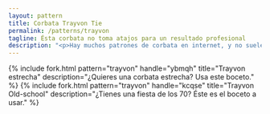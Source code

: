 ```yaml
---
layout: pattern
title: Corbata Trayvon Tie
permalink: /patterns/trayvon
tagline: Ésta corbata no toma atajos para un resultado profesional
description: "<p>Hay muchos patrones de corbata en internet, y no suelen ser buenos.</p><p>Usa éste. Confía en mí.</p>"
---
```

{% include fork.html
    pattern="trayvon"
    handle="ybmqh"
    title="Trayvon estrecha"
    description="¿Quieres una corbata estrecha? Usa este boceto."
%}
{% include fork.html
    pattern="trayvon"
    handle="kcqse"
    title="Trayvon Old-school"
    description="¿Tienes una fiesta de los 70? Éste es el boceto a usar."
%}
